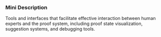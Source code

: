### Mini Description

Tools and interfaces that facilitate effective interaction between human experts and the proof system, including proof state visualization, suggestion systems, and debugging tools.
